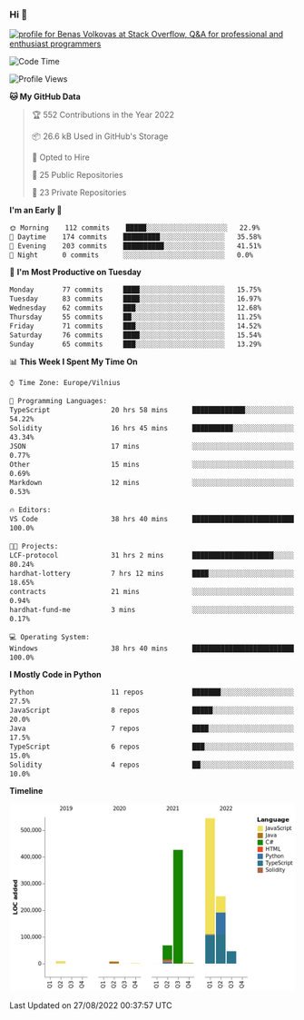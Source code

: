 ### Hi 👋
<a href="https://stackoverflow.com/users/14954249/benas-volkovas"><img src="https://stackoverflow.com/users/flair/14954249.png?theme=dark" width="208" height="58" alt="profile for Benas Volkovas at Stack Overflow, Q&amp;A for professional and enthusiast programmers" title="profile for Benas Volkovas at Stack Overflow, Q&amp;A for professional and enthusiast programmers"></a>

<!--START_SECTION:waka-->
![Code Time](http://img.shields.io/badge/Code%20Time-846%20hrs%2047%20mins-blue)

![Profile Views](http://img.shields.io/badge/Profile%20Views-25-blue)

**🐱 My GitHub Data** 

> 🏆 552 Contributions in the Year 2022
 > 
> 📦 26.6 kB Used in GitHub's Storage 
 > 
> 💼 Opted to Hire
 > 
> 📜 25 Public Repositories 
 > 
> 🔑 23 Private Repositories  
 > 
**I'm an Early 🐤** 

```text
🌞 Morning    112 commits    █████░░░░░░░░░░░░░░░░░░░░   22.9% 
🌆 Daytime    174 commits    █████████░░░░░░░░░░░░░░░░   35.58% 
🌃 Evening    203 commits    ██████████░░░░░░░░░░░░░░░   41.51% 
🌙 Night      0 commits      ░░░░░░░░░░░░░░░░░░░░░░░░░   0.0%

```
📅 **I'm Most Productive on Tuesday** 

```text
Monday       77 commits     ████░░░░░░░░░░░░░░░░░░░░░   15.75% 
Tuesday      83 commits     ████░░░░░░░░░░░░░░░░░░░░░   16.97% 
Wednesday    62 commits     ███░░░░░░░░░░░░░░░░░░░░░░   12.68% 
Thursday     55 commits     ██░░░░░░░░░░░░░░░░░░░░░░░   11.25% 
Friday       71 commits     ███░░░░░░░░░░░░░░░░░░░░░░   14.52% 
Saturday     76 commits     ████░░░░░░░░░░░░░░░░░░░░░   15.54% 
Sunday       65 commits     ███░░░░░░░░░░░░░░░░░░░░░░   13.29%

```


📊 **This Week I Spent My Time On** 

```text
⌚︎ Time Zone: Europe/Vilnius

💬 Programming Languages: 
TypeScript               20 hrs 58 mins      █████████████░░░░░░░░░░░░   54.22% 
Solidity                 16 hrs 45 mins      ██████████░░░░░░░░░░░░░░░   43.34% 
JSON                     17 mins             ░░░░░░░░░░░░░░░░░░░░░░░░░   0.77% 
Other                    15 mins             ░░░░░░░░░░░░░░░░░░░░░░░░░   0.69% 
Markdown                 12 mins             ░░░░░░░░░░░░░░░░░░░░░░░░░   0.53%

🔥 Editors: 
VS Code                  38 hrs 40 mins      █████████████████████████   100.0%

🐱‍💻 Projects: 
LCF-protocol             31 hrs 2 mins       ████████████████████░░░░░   80.24% 
hardhat-lottery          7 hrs 12 mins       ████░░░░░░░░░░░░░░░░░░░░░   18.65% 
contracts                21 mins             ░░░░░░░░░░░░░░░░░░░░░░░░░   0.94% 
hardhat-fund-me          3 mins              ░░░░░░░░░░░░░░░░░░░░░░░░░   0.17%

💻 Operating System: 
Windows                  38 hrs 40 mins      █████████████████████████   100.0%

```

**I Mostly Code in Python** 

```text
Python                   11 repos            ███████░░░░░░░░░░░░░░░░░░   27.5% 
JavaScript               8 repos             █████░░░░░░░░░░░░░░░░░░░░   20.0% 
Java                     7 repos             ████░░░░░░░░░░░░░░░░░░░░░   17.5% 
TypeScript               6 repos             ███░░░░░░░░░░░░░░░░░░░░░░   15.0% 
Solidity                 4 repos             ██░░░░░░░░░░░░░░░░░░░░░░░   10.0%

```


**Timeline**

![Chart not found](https://raw.githubusercontent.com/BenasVolkovas/BenasVolkovas/main/charts/bar_graph.png) 


 Last Updated on 27/08/2022 00:37:57 UTC
<!--END_SECTION:waka-->
